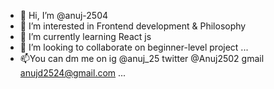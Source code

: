 - 👋 Hi, I’m @anuj-2504
- 👀 I’m interested in Frontend development & Philosophy
- 🌱 I’m currently learning React js
- 💞️ I’m looking to collaborate on beginner-level project ...
- 📫You can dm me on ig @anuj_25 twitter @Anuj2502 gmail anujd2524@gmail.com ...

<!---
anuj-2504/anuj-2504 is a ✨ special ✨ repository because its `README.md` (this file) appears on your GitHub profile.
You can click the Preview link to take a look at your changes.
--->

